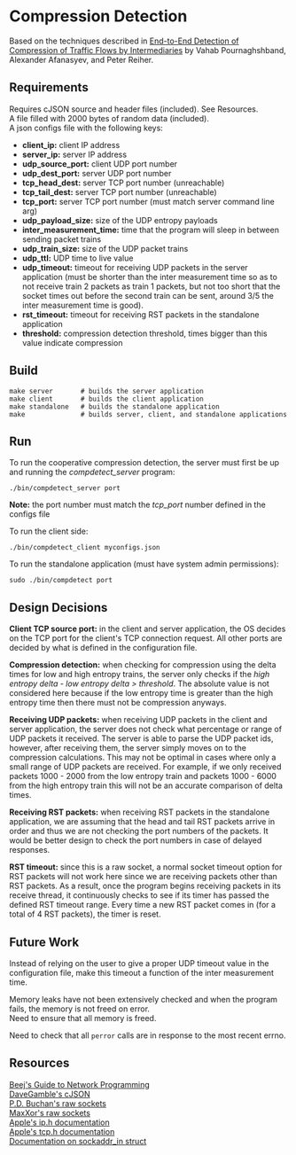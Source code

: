 # Compression Detection
Based on the techniques described in [End-to-End Detection of Compression of Traffic Flows by Intermediaries](https://www.cs.usfca.edu/vahab/resources/compression_detection.pdf) by Vahab Pournaghshband, Alexander Afanasyev, and Peter Reiher.

## Requirements
Requires cJSON source and header files (included). See Resources.<br>
A file filled with 2000 bytes of random data (included).<br>
A json configs file with the following keys:<br>
- **client_ip:** client IP address
- **server_ip:** server IP address
- **udp_source_port:** client UDP port number
- **udp_dest_port:** server UDP port number
- **tcp_head_dest:** server TCP port number (unreachable)
- **tcp_tail_dest:** server TCP port number (unreachable)
- **tcp_port:** server TCP port number (must match server command line arg)
- **udp_payload_size:** size of the UDP entropy payloads
- **inter_measurement_time:** time that the program will sleep in between sending packet trains
- **udp_train_size:** size of the UDP packet trains
- **udp_ttl:** UDP time to live value
- **udp_timeout:** timeout for receiving UDP packets in the server application (must be shorter than the inter measurement time so as to not receive train 2 packets as train 1 packets, but not too short that the socket times out before the second train can be sent, around 3/5 the inter measurement time is good).
- **rst_timeout:** timeout for receiving RST packets in the standalone application
- **threshold:** compression detection threshold, times bigger than this value indicate compression

## Build
```
make server       # builds the server application
make client       # builds the client application
make standalone   # builds the standalone application
make              # builds server, client, and standalone applications
```

## Run
To run the cooperative compression detection, the server must first be up and running the *compdetect_server* program:
```
./bin/compdetect_server port
```
**Note:** the port number must match the *tcp_port* number defined in the configs file

To run the client side:
```
./bin/compdetect_client myconfigs.json
```

To run the standalone application (must have system admin permissions):
```
sudo ./bin/compdetect port
```

## Design Decisions
**Client TCP source port:** in the client and server application, the OS decides on the TCP port for the client's TCP connection request. All other ports are decided by what is defined in the configuration file.

**Compression detection:** when checking for compression using the delta times for low and high entropy trains, the server only checks if the *high entropy delta - low entropy delta > threshold*. The absolute value is not considered here because if the low entropy time is greater than the high entropy time then there must not be compression anyways.

**Receiving UDP packets:** when receiving UDP packets in the client and server application, the server does not check what percentage or range of UDP packets it received. The server is able to parse the UDP packet ids, however, after receiving them, the server simply moves on to the compression calculations. This may not be optimal in cases where only a small range of UDP packets are received. For example, if we only received packets 1000 - 2000 from the low entropy train and packets 1000 - 6000 from the high entropy train this will not be an accurate comparison of delta times.

**Receiving RST packets:** when receiving RST packets in the standalone application, we are assuming that the head and tail RST packets arrive in order and thus we are not checking the port numbers of the packets. It would be better design to check the port numbers in case of delayed responses.

**RST timeout:** since this is a raw socket, a normal socket timeout option for RST packets will not work here since we are receiving packets other than RST packets. As a result, once the program begins receiving packets in its receive thread, it continuously checks to see if its timer has passed the defined RST timeout range. Every time a new RST packet comes in (for a total of 4 RST packets), the timer is reset.

## Future Work
Instead of relying on the user to give a proper UDP timeout value in the configuration file, make this timeout a function of the inter measurement time.

Memory leaks have not been extensively checked and when the program fails, the memory is not freed on error.<br>
Need to ensure that all memory is freed.

Need to check that all `perror` calls are in response to the most recent errno.

## Resources
[Beej's Guide to Network Programming](https://beej.us/guide/bgnet/html/split/)<br>
[DaveGamble's cJSON](https://github.com/DaveGamble/cJSON)<br>
[P.D. Buchan's raw sockets](https://www.pdbuchan.com/rawsock/tcp4.c)<br>
[MaxXor's raw sockets](https://github.com/MaxXor/raw-sockets-example/blob/master/rawsockets.c)<br>
[Apple's ip.h documentation](https://opensource.apple.com/source/xnu/xnu-3247.10.11/bsd/netinet/ip.h.auto.html)<br>
[Apple's tcp.h documentation](https://opensource.apple.com/source/xnu/xnu-1504.9.17/bsd/netinet/tcp.h.auto.html)<br>
[Documentation on sockaddr_in struct](https://www.gta.ufrj.br/ensino/eel878/sockets/sockaddr_inman.html)<br>
